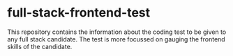 # full-stack-frontend-test
This repository contains the information about the coding test to be given to any full stack candidate. The test is more focussed on gauging the frontend skills of the candidate.
